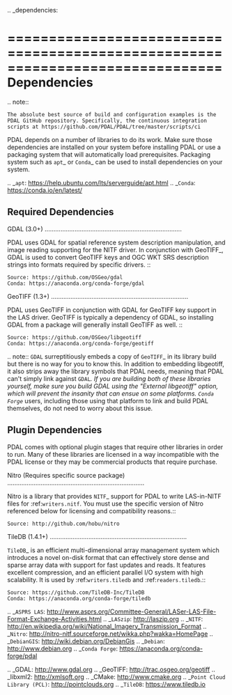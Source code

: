 .. _dependencies:

==============================================================================
Dependencies
==============================================================================

.. note::

    The absolute best source of build and configuration examples is the
    PDAL GitHub repository. Specifically, the continuous integration
    scripts at https://github.com/PDAL/PDAL/tree/master/scripts/ci

PDAL depends on a number of libraries to do its work.  Make sure
those dependencies are installed on your system before installing PDAL
or use a packaging system that will automatically load prerequisites.
Packaging system such as `apt`_ or `Conda`_ can be used to install dependencies
on your system.

.. _`apt`: https://help.ubuntu.com/lts/serverguide/apt.html
.. _`Conda`: https://conda.io/en/latest/

Required Dependencies
------------------------------------------------------------------------------

GDAL (3.0+)
..............................................................................

PDAL uses GDAL for spatial reference system description manipulation, and image
reading supporting for the NITF driver. In
conjunction with GeoTIFF_, GDAL is used to convert GeoTIFF keys and OGC WKT SRS
description strings into formats required by specific drivers.  ::

    Source: https://github.com/OSGeo/gdal
    Conda: https://anaconda.org/conda-forge/gdal

GeoTIFF (1.3+)
..............................................................................

PDAL uses GeoTIFF in conjunction with GDAL for GeoTIFF key support in the
LAS driver.  GeoTIFF is typically a dependency of GDAL, so installing GDAL
from a package will generally install GeoTIFF as well. ::

    Source: https://github.com/OSGeo/libgeotiff
    Conda: https://anaconda.org/conda-forge/geotiff

.. note::
    `GDAL` surreptitiously embeds a copy of `GeoTIFF`_ in its library build
    but there is no way for you to know this.  In addition to embedding
    libgeotiff, it also strips away the library symbols that PDAL needs,
    meaning that PDAL can't simply link against `GDAL`_.  If you are
    building both of these libraries yourself, make sure you build GDAL
    using the "External libgeotiff" option, which will prevent the
    insanity that can ensue on some platforms.  `Conda Forge`_ users, including
    those using that platform to link and build PDAL themselves, do
    not need to worry about this issue.

Plugin Dependencies
------------------------------------------------------------------------------

PDAL comes with optional plugin stages that require other libraries in order
to run.  Many of these libraries are licensed in a way incompatible with
the PDAL license or they may be commercial products that require purchase.

Nitro (Requires specific source package)
..............................................................................

Nitro is a library that provides `NITF`_ support for PDAL to write LAS-in-NITF
files for :ref:`writers.nitf`.  You must use the specific version of Nitro
referenced below for licensing and compatibility reasons.::

    Source: http://github.com/hobu/nitro

TileDB  (1.4.1+)
..............................................................................

`TileDB`_ is an efficient multi-dimensional array management system which
introduces a novel on-disk format that can effectively store dense and sparse
array data with support for fast updates and reads. It features excellent
compression, and an efficient parallel I/O system with high scalability. It is
used by :ref:`writers.tiledb` and :ref:`readers.tiledb`.::

    Source: https://github.com/TileDB-Inc/TileDB
    Conda: https://anaconda.org/conda-forge/tiledb

.. _`ASPRS LAS`: http://www.asprs.org/Committee-General/LASer-LAS-File-Format-Exchange-Activities.html
.. _`LASzip`: http://laszip.org
.. _`NITF`: http://en.wikipedia.org/wiki/National_Imagery_Transmission_Format
.. _`Nitro`: http://nitro-nitf.sourceforge.net/wikka.php?wakka=HomePage
.. _`DebianGIS`: http://wiki.debian.org/DebianGis
.. _`Debian`: http://www.debian.org
.. _`Conda Forge`: https://anaconda.org/conda-forge/pdal

.. _GDAL: http://www.gdal.org
.. _GeoTIFF: http://trac.osgeo.org/geotiff
.. _libxml2: http://xmlsoft.org
.. _CMake: http://www.cmake.org
.. _`Point Cloud Library (PCL)`: http://pointclouds.org
.. _`TileDB`: https://www.tiledb.io

